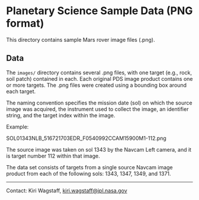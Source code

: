 Planetary Science Sample Data (PNG format)
==========================================

This directory contains sample Mars rover image files (.png).

Data
----

The `images/` directory contains several .png files, with one target
(e.g., rock, soil patch) contained in each.  Each original PDS image
product contains one or more targets.  The .png files were created
using a bounding box around each target.

The naming convention specifies the mission date (sol) on which the
source image was acquired, the instrument used to collect the image,
an identifier string, and the target index within the image.

Example:

SOL01343NLB_516721703EDR_F0540992CCAM15900M1-112.png

The source image was taken on sol 1343 by the Navcam Left camera, and
it is target number 112 within that image.

The data set consists of targets from a single source Navcam image
product from each of the following sols:  1343, 1347, 1349, and 1371. 

---
Contact: Kiri Wagstaff, kiri.wagstaff@jpl.nasa.gov

